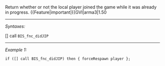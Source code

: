 Return whether or not the local player joined the game while it was already in progress. {{Feature|important|{{GVI|arma3|1.50


---
*Syntaxes:*

[] call `BIS_fnc_didJIP`

---
*Example 1:*

```sqf
if ([] call BIS_fnc_didJIP) then { forceRespawn player };
```